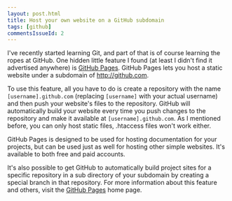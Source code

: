 ```yaml
---
layout: post.html
title: Host your own website on a GitHub subdomain
tags: [github]
commentsIssueId: 2
---
```


I've recently started learning Git, and part of that is of course learning the ropes at GitHub. One hidden little feature I found (at least I didn't find it advertised anywhere) is [GitHub Pages][]. GitHub Pages lets you host a static website under a subdomain of http://github.com.

To use this feature, all you have to do is create a repository with the name `[username].github.com` (replacing `[username]` with your actual username) and then push your website's files to the repository. GitHub will automatically build your website every time you push changes to the repository and make it available at `[username].github.com`. As I mentioned before, you can only host static files, .htaccess files won't work either.

GitHub Pages is designed to be used for hosting documentation for your projects, but can be used just as well for hosting other simple websites. It's available to both free and paid accounts.

It's also possible to get GitHub to automatically build project sites for a specific repository in a sub directory of your subdomain by creating a special branch in that repository. For more information about this feature and others, visit the [GitHub Pages][] home page.

[GitHub Pages]: http://pages.github.com/
